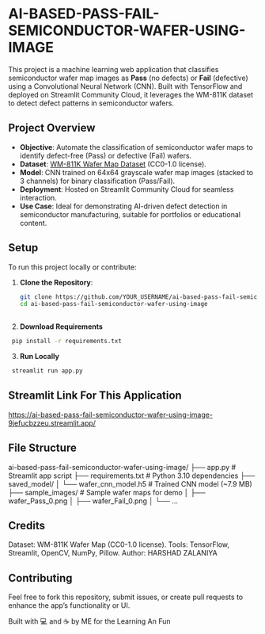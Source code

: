 # AI-BASED-PASS-FAIL-SEMICONDUCTOR-WAFER-USING-IMAGE

This project is a machine learning web application that classifies semiconductor wafer map images as **Pass** (no defects) or **Fail** (defective) using a Convolutional Neural Network (CNN). Built with TensorFlow and deployed on Streamlit Community Cloud, it leverages the WM-811K dataset to detect defect patterns in semiconductor wafers.

## Project Overview
- **Objective**: Automate the classification of semiconductor wafer maps to identify defect-free (Pass) or defective (Fail) wafers.
- **Dataset**: [WM-811K Wafer Map Dataset](https://www.kaggle.com/datasets/qingyi/wm811k-wafer-map) (CC0-1.0 license).
- **Model**: CNN trained on 64x64 grayscale wafer map images (stacked to 3 channels) for binary classification (Pass/Fail).
- **Deployment**: Hosted on Streamlit Community Cloud for seamless interaction.
- **Use Case**: Ideal for demonstrating AI-driven defect detection in semiconductor manufacturing, suitable for portfolios or educational content.

## Setup
To run this project locally or contribute:
1. **Clone the Repository**:
   ```bash
   git clone https://github.com/YOUR_USERNAME/ai-based-pass-fail-semiconductor-wafer-using-image.git
   cd ai-based-pass-fail-semiconductor-wafer-using-image
  
  2. **Download Requirements**
  ```bash
   pip install -r requirements.txt
  ```
  3. **Run Locally**
  ```bash
   streamlit run app.py
  ```
  ## Streamlit Link For This Application
  https://ai-based-pass-fail-semiconductor-wafer-using-image-9jefucbzzeu.streamlit.app/
  ## File Structure
  ai-based-pass-fail-semiconductor-wafer-using-image/
├── app.py                  # Streamlit app script
├── requirements.txt        # Python 3.10 dependencies
├── saved_model/
│   └── wafer_cnn_model.h5  # Trained CNN model (~7.9 MB)
├── sample_images/          # Sample wafer maps for demo
│   ├── wafer_Pass_0.png
│   ├── wafer_Fail_0.png
│   └── ...

## Credits
Dataset: WM-811K Wafer Map (CC0-1.0 license).
Tools: TensorFlow, Streamlit, OpenCV, NumPy, Pillow.
Author: HARSHAD ZALANIYA

## Contributing
Feel free to fork this repository, submit issues, or create pull requests to enhance the app’s functionality or UI.

Built with 💻 and ☕ by ME for the Learning An Fun
  
   
